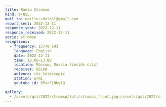 ```yaml
---
title: Radio Strömsö
kind: e-QSL
mail_to: mailto:sdxlqsl@gmail.com
report_sent: 2022-12-11
responce_sent: 2022-12-11
responce_received: 2022-12-11
serie: stromso
receptions:
  - frequency: 15770 kHz
    language: English
    date: 2022-12-11
    time: 12.00-13.00
    location: Moscow, Russia (inside city)
    receiver: BELKA
    antenna: its telescopic
    station: wrmi
    youtube_id: BPvrF1NbglQ

gallery:
  - /assets/qsl/2022/stromso/full/stromso_front.jpg:/assets/qsl/2022/stromso/small/stromso_front.jpg
---
```

